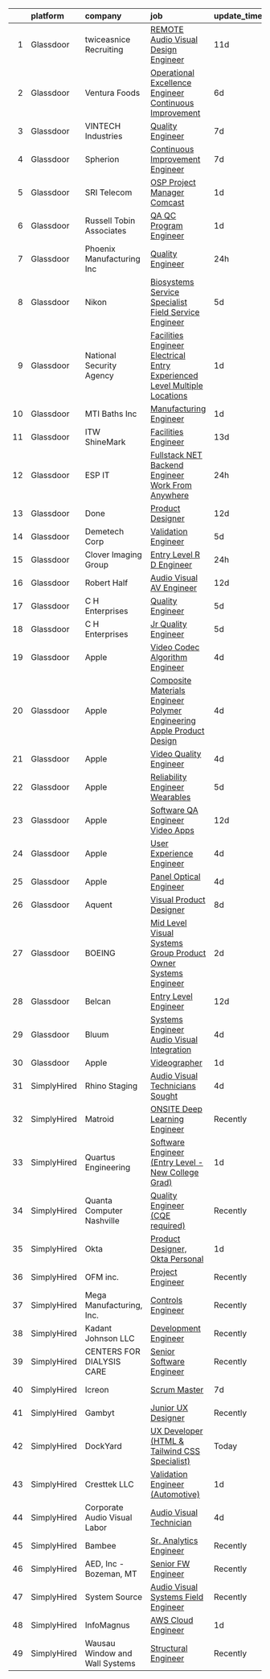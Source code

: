 

|    | platform    | company                        | job                                                                                                                                                                                                                                                                                                                                                                                                                                                                                                                                                                                                                                                                                                                                                                                                                                                                                                                                                                                                                                                                                                                                                                                                                                                                                                                                                                                                                                                        | update_time   | location                   |
|---:|:------------|:-------------------------------|:-----------------------------------------------------------------------------------------------------------------------------------------------------------------------------------------------------------------------------------------------------------------------------------------------------------------------------------------------------------------------------------------------------------------------------------------------------------------------------------------------------------------------------------------------------------------------------------------------------------------------------------------------------------------------------------------------------------------------------------------------------------------------------------------------------------------------------------------------------------------------------------------------------------------------------------------------------------------------------------------------------------------------------------------------------------------------------------------------------------------------------------------------------------------------------------------------------------------------------------------------------------------------------------------------------------------------------------------------------------------------------------------------------------------------------------------------------------|:--------------|:---------------------------|
|  1 | Glassdoor   | twiceasnice Recruiting         | [ REMOTE  Audio Visual Design Engineer](https://www.glassdoor.com/partner/jobListing.htm?pos=116&ao=1110586&s=58&guid=000001814218fc3981d3f5b3c2fe9066&src=GD_JOB_AD&t=SR&vt=w&ea=1&cs=1_9c674f4b&cb=1654671343282&jobListingId=1007899209938&cpc=7AD1D84939BBEEF3&jrtk=3-0-1g511hv82r17e801-1g511hv8kpkgu800-9baf2892833d36ba--6NYlbfkN0AIiLXtwtv0BDns9BiY4ItblantFozdL6jLmLxNvS8mvjuxisTwqC5eoInPftE3YAWPTzNveZ-7vb5xryCP4rrkzFDLVbwS8yPw_Kq6B3Jn87wh7icIWp2aIZj6eXoijT_3S7WYCp7s4ZiZOttVFW4y69OR_-sDm09JkMu6Zr3hjF2UVUhWftqCHmm0n1pjp8AjCi4eDbA_TJ5YzLCpduhPpIL0UYxVHFwFTD183soOP0VEaGr3yAeGB7Qkqt62Ktn-74fREpm3-DKZn2jiuV-NGJ23-a-1FjAnG470IJInSDWBfBEmm98hbpJEGIxLkl7fdQCMVUx3dbyeBgO_nEp9x_JU_cH3XNwn2GmIFkZY-_7jxjC0Q65ZqjDZqZKL_ur9fxBer10PTAaNKVquSpxclIK4SAScOhoiGqvlxUFxBF1BXEzmrXWVkgDi1XI4GLJJJWgT5J-584WbtsfWk1yqBvceQddi6rysW8LtFc5JUhkn0mudkC5WkauVJTYVzhl5slmpeV7nmUpdY-HunnKoVC-jT1c28yo%3D)                                                                                                                                                                                                                                                                                                                                                                                                                                                                                                                                             | 11d           | Orlando, FL                |
|  2 | Glassdoor   | Ventura Foods                  | [Operational Excellence Engineer  Continuous Improvement ](https://www.glassdoor.com/partner/jobListing.htm?pos=105&ao=1110586&s=58&guid=000001814218fc3981d3f5b3c2fe9066&src=GD_JOB_AD&t=SR&vt=w&ea=1&cs=1_d08cb3de&cb=1654671343280&jobListingId=1007910177205&cpc=BC9CB04B69E72EC2&jrtk=3-0-1g511hv82r17e801-1g511hv8kpkgu800-0c0a84935ef6fdac--6NYlbfkN0BeVaf3-aOO6mC_V8di3IqUh6S8EhPpT5RWhEuqgSAXW6bPJdhZjBb1PK233zHS1LngQXGNyo8jJy0lsT95woIwDtYPpjZl_dK-BuwHq04Oocdm3opz4B_cvKBllxvzXm3LbBMiByimYjwrfrcRldu_c6QyrdHNQw7bq5pwGcs_Xonwc96VG4rLn1i6nbvxtV9wnLwrt7hw50mHRVn8W6zrzIdUSMpTpPkycVHajsdLf61TTqp_STFYk7PO2J-t1LLeN0yvwO-3E68sdr6mBNAyZyJuDc1KygQCNgbAlVM4MQt15VNrhBBoC9xKk2E5NcCbF2egX35qY9ohjjFy7AUMR8_hmI9wopxe57XKj_KLimaB1BY4MIAE1JP5LG1FLFViYg1Au0hieOAI0g19wiKdYerfc0GQ_jJsbgR7Zdo2MXPS4Ch5CjTXeFJVKrJGFGE5-4a9HhFsjx2KrUuXIvhsdDUDOJxqTwa8NjRDTXJMbIcPZWbydzEtEPjML9mwaY10p7hHI_y3swGCW3i-hpnVs4wnvp0Pby3Boahw6SEAt4EIKacCDW4pIim81MRSjG_9gqguPg-MdQ%3D%3D)                                                                                                                                                                                                                                                                                                                                                                                                                                                                            | 6d            | Albert Lea, MN             |
|  3 | Glassdoor   | VINTECH Industries             | [Quality Engineer](https://www.glassdoor.com/partner/jobListing.htm?pos=106&ao=1110586&s=58&guid=000001814218fc3981d3f5b3c2fe9066&src=GD_JOB_AD&t=SR&vt=w&ea=1&cs=1_53b1f33c&cb=1654671343281&jobListingId=1007906270166&cpc=9B9B026AC90BB95E&jrtk=3-0-1g511hv82r17e801-1g511hv8kpkgu800-0c495e5bcd4f59a4--6NYlbfkN0BdDHiSlq2TKVYTvK036ioTcRDjelCKzvFOpLFiF--0icOI5c6ey-PC1JbfDVhpGplk9VE3cgZ6SFRaZxHEUwlK1WNGY2sYZA0nzCtyNUloUpDO8s-hMm_GJsXBV3YtBmo3QXAKJcU5PS8PHN9lLh4EtEwiZM7BQpS-7lrvwXJxqfPMi9YqkXoUlWi1k6TEyLpHI7_dwIe7PpWjw7gmyINRu7YqJJQapMZl8glalzIEyfojQEidCSAJJTRZ7eEuzkPNF-6e2rDlJj70FBm1kUQNgcxmUEHQg5yt3LV9BOK8OzzmK35Jjdq88rav8VU3B6of87EKZ3OMG_TR6hMAuJg_dKIdz7hL0O2ELm0R3eiWaR4EPCaL-bqMV8fZdnib7TzVNA7rKIzZSrbHU9yPp7Z1xi3EbrCsgzKtkpVCJY9ma_XFYd6uvdDbjjxYq6XzkF5tfi_EKZbqkCNvB_nDS73QXCgVEhd40uVphuY3Mr1PfPufeNeIjyzfWNing_KbNt0%3D)                                                                                                                                                                                                                                                                                                                                                                                                                                                                                                                                                                                                  | 7d            | Imlay City, MI             |
|  4 | Glassdoor   | Spherion                       | [Continuous Improvement Engineer](https://www.glassdoor.com/partner/jobListing.htm?pos=119&ao=1110586&s=58&guid=000001814218fc3981d3f5b3c2fe9066&src=GD_JOB_AD&t=SR&vt=w&ea=1&cs=1_5db40969&cb=1654671343283&jobListingId=1007905274582&cpc=1120CD366D53BFD9&jrtk=3-0-1g511hv82r17e801-1g511hv8kpkgu800-24f58ec31aff13e1--6NYlbfkN0BpNZHkGCYrNx41be8qaaTe0TzeBrdPS_PZvndxEDoRqCuH3CNcO_WgIxvH872q8BUlcQWl54AbGnd2wf9aKj_bn7D8hEU8Vp3kX_KeYnavgzVTmQX6iXDKgvdXYbwAdpNc9dfE1h0IB6Vh2Z6RMPEq7vSvhEZR0FW7LLKlyopqDSPowk__p20drowO80-1s7RWidmpYCrb9zYG4ia5motL06X6klLKA-QkwqAKgUoj8T-CBbHrMAw0hjKRarpNlSNbY-UAPsseTtnMOdhZTO6y9RD7fPvu5TeAg7Dp-Y53ILINW_VtF5b-awxzCStRRbwMKUIYKpX7HyZVY3vgT-6MXHHGey4UCICfdfLLQ22CqOxpQ0gMbN_SLfGvRReskUr1LjCY6fKsmT2JiyNFdzpHgv_TgCkKFvF0McSJYd2BlZsRaQ4Izs5fWzqTly_eylfUbErztEa19SzaUzQKq5CRym5ihSaIIwvn-cVXX3wlJoRN-mJAtoa3nqUMrd3bGBuI7Pvx07lQTqON4Ng5q5l-)                                                                                                                                                                                                                                                                                                                                                                                                                                                                                                                                                                 | 7d            | Crawfordsville, IN         |
|  5 | Glassdoor   | SRI Telecom                    | [OSP Project Manager   Comcast](https://www.glassdoor.com/partner/jobListing.htm?pos=118&ao=1110586&s=58&guid=000001814218fc3981d3f5b3c2fe9066&src=GD_JOB_AD&t=SR&vt=w&ea=1&cs=1_4f244f59&cb=1654671343283&jobListingId=1007921954131&cpc=42BEC95245890617&jrtk=3-0-1g511hv82r17e801-1g511hv8kpkgu800-64913754b0adaeb8--6NYlbfkN0ASox8HY7fHhqRCv4hkUtVh8gjFDbM8jCSTur-O6PD715wUk0B0t4AHUJnDHRUPYkEf5rKPBdnDrPsvKeI_dUK7cNSL7j59cDt_7idvdgi8ljlkrbdcV0EwDYvnyJ_u2HZg5cWv9d6A4kPWg92c2VmiJO2d3SY7wySLIZ5gdlUnt9blDOJtvjgbpec4aDrv1cX4TJ9IaiKZOmBdX-xN9OUXvlrhN_uI5rZFIi6GOrGchnpape9yOxLVWmj1uVAR-zemGa8OyX-8sqCu7ADPQ-GtPieDb1cBdJS4C3nEJXZdn22amoAtStq_FGn-qmUngL2PaPNjWQjJsoiTRnWAIzjO8v553Iiy0TiWS1Q_gLb6dRnc9zjHkpSKgaZ1bsmnBtx4SLBM2gSCp2H8nfVg5nJJ1MBDg3Ld7duWaewMnBfekYm0FmSN3uW5eB7BXXQUReDY4XZSf8QByAWaAdAujs7LwWk68w9Yk4EYpVz826oFExovjGcPBSl2IqIavhyvh1hj_yf4wEgM8ahzbRL_p1LLZHpR-UqqHF3Kpzlnr_1cPEtOYC04JVIuNnOO-HG8UWmAUbLIE0PmG0YAsYXytoMW1BHKSLKjoOtJbNmhAuGAhg%3D%3D)                                                                                                                                                                                                                                                                                                                                                                                                                                                                       | 1d            | Remote                     |
|  6 | Glassdoor   | Russell Tobin   Associates     | [QA QC Program Engineer](https://www.glassdoor.com/partner/jobListing.htm?pos=130&ao=1110586&s=58&guid=000001814218fc3981d3f5b3c2fe9066&src=GD_JOB_AD&t=SR&vt=w&ea=1&cs=1_daf50641&cb=1654671343284&jobListingId=1007921015403&cpc=C4A69CCDBB3B9599&jrtk=3-0-1g511hv82r17e801-1g511hv8kpkgu800-a3f52a24476c3ed8--6NYlbfkN0AmAEGG8avFOUzrOsHfiknRKtH3A0Y6LZHoukWLvPWvQJxCZcAVCIDFyzk0WrVdXvqDetJIhSauL4BHW8hnirGzi5QZL2oOFoGQk0ptROJ_bo3Rb5dkVV6PEk9u5KcvwtUOw6l3woqHnP6Cp2PH8qXFSixDRP89wfrEIlg3mTZfj1CVfcWzu3TOUp9T8jDGEs0icnr-LNrIW9uYyd1nQLGF2YCZDZEpiWX0qVE_BWr6Vh5w8LIZ-V7WmwI9hJypWUEGX9a5dgF9LJhA8GMW2e1BMwNait69vMFShME6uVHak9m9COVbXR1Q4rhyGDZrPV6JnMLfDovJHz7TUfLvaQtsznfdL0ILqLFFOLbN9ZfmzrwPBJcorRMoSztPbcriOR4b6JHgAR7ROuMw4NRkm1pzfdjYrV8Or0opT1fDUwAuTlt6WAU65uw0OKSEyRn6FazEBhQfl1kCEw_j886WicPx9tnJLL6qQrzPjkBI8Xhxi8Me1LZ6L-RMG1-VAy8cpwcDm4y1NauJFskX-i04GSvetH_g_fJRK90%3D)                                                                                                                                                                                                                                                                                                                                                                                                                                                                                                                                                            | 1d            | Los Lunas, NM              |
|  7 | Glassdoor   | Phoenix Manufacturing Inc      | [Quality Engineer](https://www.glassdoor.com/partner/jobListing.htm?pos=108&ao=1110586&s=58&guid=000001814218fc3981d3f5b3c2fe9066&src=GD_JOB_AD&t=SR&vt=w&ea=1&cs=1_f6ec684a&cb=1654671343281&jobListingId=1007923738926&cpc=3AA3C13EDDBAE8D2&jrtk=3-0-1g511hv82r17e801-1g511hv8kpkgu800-2a39c2a7055ea4a9--6NYlbfkN0BEPBjaKBc6R9gauY6OSPgYWeJ5VyVvbSzAL0r4hrxbosnmhAnFRWAbCFtP2-jEuHuzYd0A9FB3ScmLX6xmtC7RiUWTKHjqn8VMaExiYceTtikhr0V1O93UDUF2v_gTC3lr3nvJ2z82FsmPm8J_iYDEGjT3fwDmOZVkm40UjkYXYWDUFJZzgcK06VB6cbSzH7O1O6yrVluLEncFjJkh7MnU6A2QFtWpZuQXKAe9bDD4H9iuxvH1DlixdcAB8jUGNC4ZgXBdy9vuwHwhDkNS9fucGyV0tszOHVq9hTD3zPB2-cBpWCCMvjj_nPjeG3PoOq8wH8EFdWJ6JHv_EE2VgaJ25sC5mIigLEgWE_fUToUMDBaNvLJi0e5MatYJuHxJDzzsQFxprEMB3zVgR5J_uT7e16X2FNzmw8lPp8eqESexAJKZTwfMBb6AtOsiZ7ykGrDfIYXYBVSGUckegNhZLfi-nGODJpes86qbw1aszm_pJT12eHioMU1qRZ2nPSKnMPltQBsSKAHJcA%3D%3D)                                                                                                                                                                                                                                                                                                                                                                                                                                                                                                                                                                                    | 24h           | Enfield, CT                |
|  8 | Glassdoor   | Nikon                          | [Biosystems Service Specialist  Field Service Engineer](https://www.glassdoor.com/partner/jobListing.htm?pos=109&ao=1110586&s=58&guid=000001814218fc3981d3f5b3c2fe9066&src=GD_JOB_AD&t=SR&vt=w&ea=1&cs=1_0eba70af&cb=1654671343281&jobListingId=1007913971539&cpc=BA15C3E50D27FFE8&jrtk=3-0-1g511hv82r17e801-1g511hv8kpkgu800-4d78466cdac6e704--6NYlbfkN0BAWiJP9zDPcUYXJZvVFXO0RLVylKuRVc2tbozEIPi20mvMeAuTrK2KMdZmJfiA5bITCb0YYgMMaDUL9ZeH4pEGM8OpMd9COMVTpRSJIKYqk6RgiISraTetTt1ts3-7lgBu57fwAvwKCrFJlJSVLzu52CuBwgz3ZRD_qfx3HNIr8ObSUfLG2nTnlvpSY4E15T1XK9M2Ivxxr6mJOhkm0rAnhheFnrMae1sQaZWNCQAdVQI8QoN8KnPSxmD39zyosR9wr1HiB6CIvoHZswbGBu2jHntCTS_doqGEvySYYdz_SJU9yznBs4Ghahne8MgzBoVFT5grgA6abBmf27mx6MglRSWFZwy2-YVFSBgQpO0hOaJuFgVgSnEb5ak6rrE3xRnR-kYybb720jBhNv_DRoSA7wRMsvsOdYQPzfbvnnYxNgio59C3eS2J046GXuMoR1KT4Rs_Fn-OKs5YZy20gCr5CPghdgUZS0lbqEpv1K-WqLHmXG6b47CjKJjOLKDYZWQDPjFVwzLJYvOVzHwl_tjDB0GVUvAKIvrYXnHAGnVpjQ%3D%3D)                                                                                                                                                                                                                                                                                                                                                                                                                                                                                                               | 5d            | Florida                    |
|  9 | Glassdoor   | National Security Agency       | [Facilities Engineer   Electrical   Entry Experienced Level  Multiple Locations](https://www.glassdoor.com/partner/jobListing.htm?pos=104&ao=1110586&s=58&guid=000001814218fc3981d3f5b3c2fe9066&src=GD_JOB_AD&t=SR&vt=w&cs=1_40162b5f&cb=1654671343280&jobListingId=1007920180076&cpc=D1B7150B9C545245&jrtk=3-0-1g511hv82r17e801-1g511hv8kpkgu800-a0332c9e47c1e263--6NYlbfkN0AC5S5KfpcrE62cRuYLg6qW_HWiPjKHP06qk-AGfbwYtGlr3wcSMURH9oqKq1q2FCdQabsBawpYv9ksDwi6Z0-ID9JfcxFWiwhaArLErDP2OZ8uL1g-7w_vmYUvdQ6iPtV03ASysv7r9G4DvfSkuv6h-qS_xyVHRk64yEYKVoqHrMYK2ifUvmdaI0cxCEPQ3D3fV9xVU0CzDhMn5oa6diydSk-YENwV-K9E90isAu9WplrQ6tLvBBDMbzyekAkn1x2_KJcTO9oKNS3bFMYs8GPmXHf1X1GWzZX8HuLDZxIrpGhPqRHC4KKa27ENfRSJyvCeiB9JlgV6YklrwhfKp4dt5ri-NJf7HPo8hAgg1g3VrgqhkBKEkIpHaazr6ctnQTWi_cLaernKRlUbH6Rtg0EdZ1Gn-LNFBH-oGuRvAut9uNv4riRqeB1FuzcgD1LNmzrPQKXos2S65xvwyx8HjOP9exQX1O6oUWczrwOIpwgPOCXLTdYcxyeY)                                                                                                                                                                                                                                                                                                                                                                                                                                                                                                                                                       | 1d            | Fort Meade, MD             |
| 10 | Glassdoor   | MTI Baths  Inc                 | [Manufacturing Engineer](https://www.glassdoor.com/partner/jobListing.htm?pos=115&ao=1110586&s=58&guid=000001814218fc3981d3f5b3c2fe9066&src=GD_JOB_AD&t=SR&vt=w&ea=1&cs=1_92e8666a&cb=1654671343282&jobListingId=1007920893344&cpc=D2F1DE17EE1F43B9&jrtk=3-0-1g511hv82r17e801-1g511hv8kpkgu800-c095c12447b8ad9a--6NYlbfkN0B1ZbfVf7Xvph6p8cr1EOAD6nmieJzFLN9uQXR80e2-8ojJR-dw0FEeuyng265TDS5f47RVZxDZMsL2S5ePy_cP1H2E5PwuRii64x0uu0UiD64XA5l8zv3nMRATssnD1eZHt4uKdOJVonDi0UJ1L_3N41E7eCeBO9LogSIlyAdE9MWK7y_YYndIe9qaWopTK8AOhiYsVdp6Y-fwLJ9ClwUhfRKTkupr5QFfaEzWYAlkgPwdE_EpE1ZeRMv-oR-5lieVSYhOGeP5n3dMWv_y3VODCxT4e780wXqeNZFvzhZ9mwo_zLe8xjlYFk4Xrs-YVfMH5KdRoVg5kfTnX1HGGO5wFz9qtygnNc24lr5J3uiUImWkJjYr3cAekDjDZRCw1udeKBos2c5pntQPv1eGd27D003kQjEd2Zx8iTr2aWJqx1WLcMPfAJeu0Oml1sG7O0A3NPArqqMRb4Ne82wgT2DupwBXd2QBr6UI56vKRqV_2EiZHfCfQnMGIKHjK6-UG2JDlHwcdo0BRw%3D%3D)                                                                                                                                                                                                                                                                                                                                                                                                                                                                                                                                                                              | 1d            | Johns Creek, GA            |
| 11 | Glassdoor   | ITW ShineMark                  | [Facilities Engineer](https://www.glassdoor.com/partner/jobListing.htm?pos=101&ao=1110586&s=58&guid=000001814218fc3981d3f5b3c2fe9066&src=GD_JOB_AD&t=SR&vt=w&ea=1&cs=1_ab58a1da&cb=1654671343279&jobListingId=1007891535999&cpc=D1854919426062D1&jrtk=3-0-1g511hv82r17e801-1g511hv8kpkgu800-12842b849f3fd602--6NYlbfkN0CylgwsCRuAFgojl5RXaA5en0_Ucvl71h3pPiN1l1zMgAtumYeR0nwxt9HbzhZ4Jr5qCUJrRBgsPDBJB09_ZPyOL7td2q8XnSFqqCY7SdjX-0iHX56fQG7YrWJIac_t2zpGdk6b8UKvj6uu-g4KDkyvJiR_SS7oCk-zCqsb4DT6D_ttJtBJYFOdBln0FxV9hkyC2rEX2r29Gc-LmswWRLoP_Fgydmt5B1KN1Ku4xzn1_BpBJMoJ8YrpG1YAH8N4HdiWuKwANTWakoChpWT6yBgu4jAHA5f_wiSEtrT5bJi35bxOlH9tT5GXLoKy-lsmE_vcPJWLYyBJGjWPe5a5mTtgu-s17EIikfEkUPGT6miSqLffn_S2J6s2fFxKuHhHfAhXx5bN3KX-mUn9O1T1KiN2-8ALYTQaWl3kvPQ__2RzfCw6HRpKN0NYO3k_Mrizzq_FFHx3ftZUJx1WFMfgcoOjwWWUB3oZ959Co-VamWk0V9lWjAlZwgGkhcBVge7KzGA%3D)                                                                                                                                                                                                                                                                                                                                                                                                                                                                                                                                                                                               | 13d           | Bloomfield, CT             |
| 12 | Glassdoor   | ESP IT                         | [Fullstack  NET  Backend Engineer   Work From Anywhere](https://www.glassdoor.com/partner/jobListing.htm?pos=126&ao=1110586&s=58&guid=000001814218fc3981d3f5b3c2fe9066&src=GD_JOB_AD&t=SR&vt=w&ea=1&cs=1_797c5348&cb=1654671343283&jobListingId=1007923730148&cpc=1CBFC3E34E2A31FF&jrtk=3-0-1g511hv82r17e801-1g511hv8kpkgu800-2b4f857390919641--6NYlbfkN0AARxRr_EUdOibJ9cfro25N2qhWWm4uJ3jiBN2q8G7T5P8WVrHsRMoMTnRJiJWyiSqEmByKfqa2iGBhj2vKPc-4XN2hpnUUxS_9Nx-AiaNCfmuEpiixpnXKvy1P1HaGNh7kadeFrCA7CU00EFMjP_R6hguLWpzBSyBVTfqtz13Z3WhCo2KYHj-SVavCFWaXPUCXPJhlIHPqTJBLHGCm7DpuY4LUmSGkXGY0HfQgRaGftrGKtWZRT0-KYcs4uqL8U439XJY8lJxGn6XZtnyXTezVBw0OpkCa0_cEfQCN5g7rY-H_EUK4EiETnFIgrrMuuvUbOvu4nnRMPBF7WsgUCmFW3I9nHzb5IqaYMu-OkU1PB2TCZrfovMRGXACVTdjgMg8tcH6O_H2iVPp0pPyrlASnr-uw3H-Mvpre1eBEv1WRshSw4bFM6myL-0EQXmeaw58gb3yiuvcbc5epXkF5u_Z1zHfsGrge_fsVkax9FZ0fGPiNXyMBwtSlya0D8aFPKXlVDy-VlBvkdaIhYBchU4jo)                                                                                                                                                                                                                                                                                                                                                                                                                                                                                                                                           | 24h           | Remote                     |
| 13 | Glassdoor   | Done                           | [Product Designer](https://www.glassdoor.com/partner/jobListing.htm?pos=117&ao=1110586&s=58&guid=000001814218fc3981d3f5b3c2fe9066&src=GD_JOB_AD&t=SR&vt=w&cs=1_c3b93f38&cb=1654671343282&jobListingId=1007896596008&cpc=C3517E2410EFB392&jrtk=3-0-1g511hv82r17e801-1g511hv8kpkgu800-62694e3607ed607e--6NYlbfkN0C-LxO6OzFeyYVxZOsqOoGVZSPgtH8WHva8NWd1WDVRmqXupYKp1xC7mBY477ooZpLSbW9f2GHbcWvIeALBGdza5CccmxxfJIlOcVioI_zaq_nlqjoAI9qWq4AcwmRasbYh3PVdAmo-nd2dfN4TyJGlDH__UQKqaR9AQZwfwL5gEGZlNmtrP0nIZZcyiivmOFlsdfGy0WMiEuGQd-zgJdu0_vCNfj3YGVfrtz1vIpuNA2p1_VWIjCX47Kv_E61TfmM1rPAgj4gbUrtbvohXt7hMU8_O5x4t_cMU8BeB3SSsVKDJfmlNH7HQF_B1b467KAvAlqjwNFQQUt8gIzgkb31k3cIqeJ903qMOpYAMBhkNLmpf37iho5H1aaWTyZfAzPCf-TzOlJ2_5gBw_olAsU8Juwpr0Fnbm7v3UQLGFUlW1YodLsF2xUCTJFKgZJFgHqcH04v8EtdUfeu8VT3rZ9S4Uqa7xPvTKB5swiEwDtQ7ptDDDHCeo4KG3DJnPke3lPYAlW7vAD8apD7mrZlif-5Ah4fXlAeuDYffiaIafYPJOz1QqNTi4JjN6yGBhQgkOIyk2mXkGToF8t1j3QhiNQWo)                                                                                                                                                                                                                                                                                                                                                                                                                                                                                                                     | 12d           | Remote                     |
| 14 | Glassdoor   | Demetech Corp                  | [Validation Engineer](https://www.glassdoor.com/partner/jobListing.htm?pos=103&ao=1110586&s=58&guid=000001814218fc3981d3f5b3c2fe9066&src=GD_JOB_AD&t=SR&vt=w&ea=1&cs=1_6712177c&cb=1654671343280&jobListingId=1007913772169&cpc=AF02A8F32FEE2001&jrtk=3-0-1g511hv82r17e801-1g511hv8kpkgu800-0e1b055531b51a49--6NYlbfkN0D5HzV0plNjCgucY4hHna-FhASqstxf_nMH5vK21tQ-na9Nm3eX_Qu6aDk6bQeuq4m8t03QOCLLX3xlngZr-BRe_8kM6hrRalCRlsWMFSog2uLNBUIGq5yr1fpTGZnJoarPkO01aMYG-sI_6dSETEuwgij2mBRO1dU7HirM_QJIiWbkFNL8NtLXEFTe88nySfnxttLKDdk17znZ1S-CaFQCkiXhnmj9Zqd-0n3FKigVpnPTfU4lUPS87gt43MJiF0XNTLTDi72DSMRAoX-KN4WiLaMh_wKDY1w89YGLJe73OH3vWM_1JNsmKM8nuXussqz9sJqc_iQvzPzsAeITFM_rjQYNj1oWvTxmgRahnMLs_gLmUg2Iji-5ckEQRVYFXBr0TJFGeBredZwfFVE0vIuZwmQBBnUTN8BN2_Ih-d3OHkRvCy1V23oGAX3V0Dbf4CD48ntbg3vJChGneqC3KoiIjU6wbLSNuAYNFVCHO_bKWGfQLHgV7Hi7GBOEqZoF7GWeyqr-EYPK-A%3D%3D)                                                                                                                                                                                                                                                                                                                                                                                                                                                                                                                                                                                 | 5d            | Miami Lakes, FL            |
| 15 | Glassdoor   | Clover Imaging Group           | [Entry Level R D Engineer](https://www.glassdoor.com/partner/jobListing.htm?pos=107&ao=1110586&s=58&guid=000001814218fc3981d3f5b3c2fe9066&src=GD_JOB_AD&t=SR&vt=w&ea=1&cs=1_60eaae43&cb=1654671343281&jobListingId=1007924173590&cpc=EE119509A2DB00C7&jrtk=3-0-1g511hv82r17e801-1g511hv8kpkgu800-5cb7c67c559c8a78--6NYlbfkN0BOkW1B6-52HTMIzwMXubqwwxX-CezccBvLrGGUX6aSnRfh85VJsqJuIIg9e7-vMbGXzLzZ3ajaYs7NvckEY7-vPq1A4zZgrFCdaS-ZbRxox9tzjHooVHYVaHi0LW9iReeipxE3yIq90OyMG_ci0VOhOlhzA2MCEVqrMzTyzyoZD9qSPW_QpkpF63gQN3yUpUOs9zk35jRe2SH8BowarNsaQcmvAuMbe32z2P9NpZYUkc849faVBe2GpyNJPFTvLAQlI043PwiNozejPNUTpPiqe5bTe3GNefTS00l82lLpj-oo8sYFqZ6w_H1d_sxP7IPDSrbQhmat6IXWDi_mKr4XrrmeVTAt0KAaYM18vRXzG0JwXWPPE69XoaRJs2A92WiYWcfPfoYnSJQjkcBVUUYX1hEfukanpXG1iJcn8_SEv2TSlGfVwYMmliOCNYMDjIhSKYy5pmgwi9CMZqZOB-8YM2j1U74Wr8XVWMhbh7LzR-BuIs1l_kZ1vX7DkZH4NdAoW8y4und1mEzpb57ixJNz)                                                                                                                                                                                                                                                                                                                                                                                                                                                                                                                                                                        | 24h           | Ithaca, MI                 |
| 16 | Glassdoor   | Robert Half                    | [Audio Visual  AV  Engineer](https://www.glassdoor.com/partner/jobListing.htm?pos=128&ao=1110586&s=58&guid=000001814218fc3981d3f5b3c2fe9066&src=GD_JOB_AD&t=SR&vt=w&ea=1&cs=1_01e3a9f5&cb=1654671343284&jobListingId=1007895052149&cpc=47CFDC01B3F81FAC&jrtk=3-0-1g511hv82r17e801-1g511hv8kpkgu800-5db81e7c380473c2--6NYlbfkN0CpzDdaQkua3np5pkmj49lKioZwmwxQ-yx5plwbYmV_M0-UVVHCKd081IjkdtVfCvTQIoqlTq1d6jxg623ZbR2_lFkj_Sk0Pp1pec8eGRxs0EKwTuSLyXhim4UxQurkF9RefI2Tji4n8K4HDYEDr6IJrr0xDzm-ft8aWedL3s1rr29jOer2j8m0Q-rrKD2s_yDY80a8AwOE1-7Q3RsH-5ZVvM9feTduxtYe-LhP20AboNofqgBaAvQ9ljo2V76bsATh7JWqjpv0gi5xA59V0T0XxnCJkwZnxoO8sBtr09dsoqr2rYSUgFBM4uzJuYp_f9ec7S8mrDufpo-cOP6SetVnzZZ96BIy1e-kcHsUORzaN4uJ_YQrHZZ_aerLuSN0DULTAeWyi6I66If1vgYH71xm7Kx4RYNKaFpprxC1T9gfqFk3uMWkQ72Qt_cJlIJwdNdZJn9tQd0MqfXgU4INo3jBZU3JHSdQxtES2VNSA-FnVLVqNWGi2p6pJCElLEE2iPIbpFl873byVOlRxI0lx04esdNCTyeNfV39LBP5we_1oTR1TOVi9Ny1vfHNKEh3mPU%3D)                                                                                                                                                                                                                                                                                                                                                                                                                                                                                                                        | 12d           | Richardson, TX             |
| 17 | Glassdoor   | C H Enterprises                | [Quality Engineer](https://www.glassdoor.com/partner/jobListing.htm?pos=110&ao=1110586&s=58&guid=000001814218fc3981d3f5b3c2fe9066&src=GD_JOB_AD&t=SR&vt=w&ea=1&cs=1_5c119ca1&cb=1654671343281&jobListingId=1007914563460&cpc=545C0D17DAD7ABB7&jrtk=3-0-1g511hv82r17e801-1g511hv8kpkgu800-2022a13f1539dea6--6NYlbfkN0DjxNqvh9YBmne7C3qD5TOFZ0RQ6fKTLI2v0trEpSbDKJtAZ0oTjoZI30XoZ1WlRlBUaHNiDv75YnHshIjHW0XuM4OySxAsEHGzSc9YGGJBX7ooM6eU2XaXf2PvZalxkJPJttZ1Jt6hNhiIexSocHpihCM0FTyGVLFME_7i8_vr3C8z-t1AROLofFk9S0g71pAwMfgMkDe-NAqEPer7zjNGpvJEsdiK-EkvcEkC3CWdo_b7KICvfCoi0ToaOTj72PRjxjhi_vZ1yefxMxpr7AdG5CV3VIPJ50PkgNpBFp1bS0QH5Cjpn_RrPSOcg5TYl0fRqKTfFYXN3Oe9HBeChoKIWsIgiITAacvMuK65RzCKsSeY44WyfalOxVFxz1hAPAM2xMoETsov1tcjHf9xZWmc5MKZOQRqicnlTCG3HL5RsDqKKYeEi9VoC4ZPLY66t0aaQ0rcgvAZquONV5otQD8spbooxe7R8mOK1zNzKEnnk8hS7MK1wDjynK5vytk3lW32y1bJzTvXqWgpzJCyKZal)                                                                                                                                                                                                                                                                                                                                                                                                                                                                                                                                                                                | 5d            | Fremont, CA                |
| 18 | Glassdoor   | C H Enterprises                | [Jr  Quality Engineer](https://www.glassdoor.com/partner/jobListing.htm?pos=112&ao=1110586&s=58&guid=000001814218fc3981d3f5b3c2fe9066&src=GD_JOB_AD&t=SR&vt=w&ea=1&cs=1_a1d45700&cb=1654671343282&jobListingId=1007914552541&cpc=26740BCDE5E48596&jrtk=3-0-1g511hv82r17e801-1g511hv8kpkgu800-cc43c4bc1b2dabe1--6NYlbfkN0DjxNqvh9YBmne7C3qD5TOFZ0RQ6fKTLI2v0trEpSbDKJtAZ0oTjoZI30XoZ1WlRlBUaHNiDv75YvZ9uYJTBD5FveM3q0JvFm2wtFWmnnKOd3hnqPTLVyfvX2OJpu55uraef9HWzDWHICbZbbeOD7X4jkhIJitNGaUeja2cRjPXtIS1eqj3gac3qB5FbtnMxG9pjGK-dUFrClWSJ2R9PbVTrCz0FpSxzl0wU07mX0Ho6T5TDmZUMyp_ik0iwyyorZseIWZgNphlvZY6c1xH4FqYYXYxpyynbHTKiivGuF-gCPxarPqIs1QUQf_evShsWn_JImNmOa4hgZ2J8ZEB1TA30RuO4Lr9jvz61mgUAb11HxsiAOMYKhpBuxH0eRv_LVBkju39_Bo_sV4jG3Ed351uo6e5eix8owj6pN0L9mymyuGL1KRnMHaZ3y7pr9cmXKVCK7q2DJoKCFKW3CrOFH7gOICvTYXTkWcAByx1qg-ValJOlMOLRArMkHgNXRDIREsTz5ggNIOUKw%3D%3D)                                                                                                                                                                                                                                                                                                                                                                                                                                                                                                                                                                                | 5d            | Fremont, CA                |
| 19 | Glassdoor   | Apple                          | [Video Codec Algorithm Engineer](https://www.glassdoor.com/partner/jobListing.htm?pos=120&ao=1110586&s=58&guid=000001814218fc3981d3f5b3c2fe9066&src=GD_JOB_AD&t=SR&vt=w&cs=1_2f1106e0&cb=1654671343282&jobListingId=1007917016124&cpc=FAE5E775D180B2FB&jrtk=3-0-1g511hv82r17e801-1g511hv8kpkgu800-5170bb2fb5f409f3--6NYlbfkN0BvKrLyj5gPmtZO9T8euul8TCxuuKNOtzRJOomxnwSEodTz2Bc-sPZl8WPllYOnI2gKGmARVlNo3iaORTcDEplF8VYh0OEiswwzGY8p3O20KIhi9RSYk94y0Zi9G-ZcTp4e5kFZWW-dT0HXP_jf5Wg_kqd6qRhsTzwzdNkE5TZh6y6zxuNGjqVXrQ5sbSwOwbzNN3iRPMsXhbmP44VgfNKSHVsydjNwcErHhxZGNjF8pZY0VX-v0OGTEUvQ1JiZjBIeJIT6mkXE9IVQxucTVJFpg1BMqS3SrTUzDcaoi6MF0Zb-mh30JXZRG3-oyR515_pabwhLv0y5-u2z0ByV9OfuuMq0U80wYD07pa8ijnDcpiMwmZVleHYU9pMwM99qn9QcUImaCUAPgxSdX46Z7iKPzzt3MdnaLJv14fhVbR0Kg9bvV7Otc1B_Ha8kRioLMe5Wk9T0Orbi2vIMBWITiC2hlk07W2-5iDVdOsBx4r1oyOAkGZE6C-RPEf-7SJ0__n8L0AcF0XXdVSi7JV-qFMnbjDPOk9Wo7V_Fz1oHDUxpAat7CgaOGAWM90viMlSlEga3AzV85GswoaI8TOO50W9CjzzeFum8_Ban7Q3wm5r9dG75PfNgcZqoejTlVp_WPK6db7xJ78tcsH_L9ca0x8iEfOo6CTor3Nx1E6WDdN-6SsepMT1Z10tFtpcwshH00aged-KoUeFfT1bXxNOeLrDHIiRWzCfaEdFTuvNDEDMn8d8e64QypELvqMKwB53a2BCU2SVjRqerZ4b6dGsO927rMfh1zaKB2GeaZ-JmVxJJh-xbyFoSbw--MIa3mtc3hW2AngEZWLsQE_OpAJX6U6In9oAnH3sCcCHyYTaLJTmYKBYGiYNDZHlGmV_Cz2s3524a9fWIzaH4ihiboNfDWInpBQeJILKKvQdEQbaQnPNZun0hb4ZzeJYOuIg4mfdn7fdI5AQETxr5PPawy_ct54bh)                                                                                                       | 4d            | San Diego, CA              |
| 20 | Glassdoor   | Apple                          | [Composite Materials Engineer  Polymer Engineering   Apple Product Design](https://www.glassdoor.com/partner/jobListing.htm?pos=122&ao=1110586&s=58&guid=000001814218fc3981d3f5b3c2fe9066&src=GD_JOB_AD&t=SR&vt=w&cs=1_020a970d&cb=1654671343283&jobListingId=1007917012915&cpc=AC285F3A3ECA6BB0&jrtk=3-0-1g511hv82r17e801-1g511hv8kpkgu800-e9c848dffacf44b6--6NYlbfkN0BvKrLyj5gPmtZO9T8euul8TCxuuKNOtzRJOomxnwSEodTz2Bc-sPZlO_uSwsktAegDR1oWscXc6-ePZAbFQxXXJICGR2Q9_oAU0ji4iY8PyBPFsuk_kI_6Oh8izPJT9IduKyQ_tGM__HpojhHCITkVQA7z5q-LoVxVP9ce72rRiB8yWIxkSTq11Ypx2ZsJ6WLZH1gkwDuHeXiZWcx_HJv96Iy1EIMIzkEVJqhy15ZelIxYEV2LLzTyOijteRwg83AUej9VI2jRiRq7raoxGRRadvznzBznOpHS9q6uarRxQ8ZOdTF7vKM6BYmv5qJ6avU2zLGCSMq55j9BMuOg--Z1dQHj4KGM8Lc7c-Syx_VBU_60FwT-5GNPVJUNemYJd1oNKXJX8A5CeZi4ZVU4zaQsy_HS7LA9iP8SF0cfS4_LOYgAl3EdWKTYqifgSjoi-V2sQjCcHEbnWcjM3_8kbqvvid-QU7bqF4OwPlQ6mh2NCzB9DUXQvY5eqoX_QVIl6wTuJf-qtr0bb7YO5wf27KEKoi3DoFt2ZTpvNE3D04YGID-8PsZObPeQHYcnoIcB3WihM5EvW0Hm0hBtM4vjzwWCHvQ8xsiUHwV5-sGo3BcCYEnT0k5rDSoGuSPwQpWFTuqYKv742Hy3Y-5HNoYJdURHXSUaeqdeYNSjhYJ1leA2k381S1WD5DawpdxLhWHUKc7fewTRZYSiC5XWIZk2NTfzbNL7XdJ0hDS6kd1eY-74HKIVC1suoS1ntDhgFvApqS95EY6X2YoIX-Tub3HUUtz41wAl7985KBmcocsxGYMOTVJmTFmHoYSgN4WTH6eHwerrPPgUW8l_5dyk4QD9H20jRD37KrHwLWUF42A42mar9B8zh-C0zYww8JL56GkwjzlQJBkStBLGl2YLQHxCn2MD_SrfuJ6RB_HbD1XPmqhb1WSeZ4UQIFOobvcWxNR6Jk6Lbxi-m0lObjtGMenvsjHgi3TuuB0xUWAu_BkEZeDCo4S8GmSHF2B87Jf1yMBgVGXPJY1C69sblQ%3D%3D) | 4d            | Cupertino, CA              |
| 21 | Glassdoor   | Apple                          | [Video Quality Engineer](https://www.glassdoor.com/partner/jobListing.htm?pos=125&ao=1110586&s=58&guid=000001814218fc3981d3f5b3c2fe9066&src=GD_JOB_AD&t=SR&vt=w&cs=1_e0066b87&cb=1654671343283&jobListingId=1007917017849&cpc=8795CF9063CD573D&jrtk=3-0-1g511hv82r17e801-1g511hv8kpkgu800-e72e076a483092c2--6NYlbfkN0BvKrLyj5gPmtZO9T8euul8TCxuuKNOtzRJOomxnwSEodTz2Bc-sPZlO_uSwsktAegDR1oWscXc64gdxUV0mfI_nmkliKhSzhS2gPilf6egLVJM0Bks9DI8s5fs9uXjio9jV5DPThp17t6EzFbStYFsW4bUiegBfXBZXYR43XeTTEICf4A0KiLCjVeV4qNwwZ6WaYcxXE5S8Hg1KRhM7fdXDoOmC34KiwsK0SDIsLTSTHMTkY5hknIYBpaSxXkHWkkx0rERE0-NxJ6U9VqUXNQfXO1CphOLT7mmoBfmJyyv9K9mnSD5tO4ohAdB1yucNoHPedGDold_b0JGg4UOda_orje3MsijGPJN3SqNtGZP4544EQjroV14Kw-iOs_FzF8bbqTcVBBkndGcVic2BO7cqy5_kGNncUwvp_0dhaFG5dDvwUhbR9g1E33XG7_CYUC0Lnyg5fMUjn0wSaMxhDkuWHxpQO-Jj9KdeAxMUvkwj4mJmKYW9EXQdf6Ew9UsieOdGBrwmUqXMG6wbsa5p5U4Q6DDuMW0hbPdQRYJcu4BU0EEB0WfBnoYLcwnC6qNO80GZdJ90urmIV-sdZa6io1WRcECcthuGlkAoro9pR4ntwo3vt0q_YZO8OijJasL6wAANU0hnQI0rKhCRzeHDaeXZME_TNDVxFm-Gs9QMp4MN9iMvt9Ifm1YLLQ-q6ZMzLgILE05vq2pzfJP2kgTspH1yTX33gCnE09Q_uQqdk1EBOkKwnPBQgpJf2Ha5cy13bQaFJLXKfdrw5ok6yw6bBWfMSR1gDZQJd8WPFTT4GmJa0I1PynOZ0Ubk70O17TVSKP9pdWKMUWjtx6tdyJWko7hQip0SvybtyMsKDENeLFemA3ACrdr0jM4EFNWAWilqIoZC11LPiql8_G7XG8zZ9HyFKmMthB7JNl76xE_1XnALZY4kDLL_FOmh4ExOajOJI_8DyNuyV8Wjg%3D%3D)                                                                                                                   | 4d            | Cupertino, CA              |
| 22 | Glassdoor   | Apple                          | [Reliability Engineer   Wearables](https://www.glassdoor.com/partner/jobListing.htm?pos=123&ao=1110586&s=58&guid=000001814218fc3981d3f5b3c2fe9066&src=GD_JOB_AD&t=SR&vt=w&cs=1_1a011595&cb=1654671343283&jobListingId=1007912122398&cpc=AC285F3A3ECA6BB0&jrtk=3-0-1g511hv82r17e801-1g511hv8kpkgu800-d0fc5db3c5ce2ebb--6NYlbfkN0BvKrLyj5gPmtZO9T8euul8TCxuuKNOtzRJOomxnwSEodTz2Bc-sPZlO_uSwsktAegc7n5OBuVztUTHtuIW_Lq84GFJRZPhSVIF0F8sBTMX8OMyZZm5uZbqfUpEC1AvA62zKP3CVnfT62KWGcCc-inOnLCo4dIfpcbb28PW4l0s7zQu_8-G9ToUaAtNbpSWmn1yT3Um4BcZVihOQS8g92K0AHv9K7MGtPt77X_eeXm866px3xSntZJLdqLDavD49inGWcgtoPLcotJoBn3obkhXVGjOeKW-nFtil7d_hLZ5PyfOOlRrTEU3b0vSlZVKLzOe_xgTk7JmSQ-yax14LivqucBxhKr-1HNabQmYReQkCIfz_IPSQNwwIaz-d9es-eqX9jikwVN2S2OTlCBgBJGSVsqGxvw5NDoYpsH7ABssDeJqa9QAO50-KG8ogqEdHrSHeth0IK3O7Brqb53TaM2u0rEgHvpQAe5yCDBF8U5NZh0Lf-EVHoyEHnRodRTYSRubRiT9Vqifr69U5cbjV38u-hMgG1NGt95FYqGG8jxhRUH_7QOqT7_UrU9DMcox8QXE80aCV1dXKz_Xp9xNKXhkocXFx7S3hlAVpQ9XWLK646NeS45EzIbW_PHUQBKirqHDXJ864RztgYFshSdEMfaj71W_8foj-TR4tIRHCyoNqydIH1IatbEM1hAHLvYeHVtpeifZtz0IPcMFTb5uiTkjfn3pjTpOKc3HstMrBTMh1TsOYhk2-HXgx0uzPji2Cbixwn0mEIYAJQkPhjxhn53B2bR9ohOUfbrSLNd6gFatSPYMqvqO2IX3n3FUIUna1i59vw50LPFWLkMbzAG3mAIYzHWaey_ct3U67Ac9zWwhGTTVvbhdvMdrUYkeC-Yys5ffVtyvk1-e5kpLanZlJRQGVhloOtLkR8JQIR4bNl7EmEhAKc2wAnuzkGCrbhjHVaRGuu-rTOtnyQ%3D%3D)                                                                                                         | 5d            | Cupertino, CA              |
| 23 | Glassdoor   | Apple                          | [Software QA Engineer   Video Apps](https://www.glassdoor.com/partner/jobListing.htm?pos=121&ao=1110586&s=58&guid=000001814218fc3981d3f5b3c2fe9066&src=GD_JOB_AD&t=SR&vt=w&cs=1_59bc3da5&cb=1654671343283&jobListingId=1007894255158&cpc=AC285F3A3ECA6BB0&jrtk=3-0-1g511hv82r17e801-1g511hv8kpkgu800-959f829bf351a3bf--6NYlbfkN0BvKrLyj5gPmtZO9T8euul8TCxuuKNOtzRJOomxnwSEodTz2Bc-sPZl29JElYHfcoT3xdR6HxbsqIdkq3HChIoCMCrQ6NvNe5VEFahjpW9DiuEZKsrhHRyt4TKZNCEGu7DmkfVnL3vMHYckR1szDbVRCj_XGPNCYXbzRbX-sWu_hQkOIA5WJ6p87PjB-ZbVYtUq5gfXu255iUgYKXrJRPFk8Zq4ev9tTIS635JOUUa9UOGjeEokXIZBY7LB0musU4IqHLtdqWa2xf_koaFDVTt4XpPSzMyd_hn1yiOWu4t63jCMdSa8tdyFbvVfl7Cx71_aaAw0rUC18AGnka-tDpPqEOHR46chpfcn_rKlmSK4CYfvwVXGcyNRkv5mxQkdKUbBOUGBbQ2NkdK4GnAxIUiNA5v5dJd8FMPqnDFdMmtaJS2SPB_xFzdtoIi4Gi2ht7X_Lr117ZftmcixX1nu2RmJulSAY0HFHiaB6a2K7E54t-88SxEtvqGGMy7SNB5NtX4xER31M4hRgDE1AF6V4Bm9XN8GB1qwpWxWcE_5om_7U7aXDf1l8VAq_Z7ekD9FNW5r7hpdECpzOl2iqmmxO1C-XHYO7uQbBZRPX81cTV3L8tO8WCxqpt8Ddg04eMp3cg-7pfeBvJiryqvQTePozka2Fy9W9KiQ05jlfR-CVn9qvd883Ner0cU8MQh5VefgsVsXt95IOf3UYlG_sr-PRrFC_IOKni2SBZkwqzyW4eO-Zqg5Q13yuj4IdnCbSbToTWcMlTvG6WjJt6zYPp4gh2uqxWGV9BPIPvek6WJvUulnAjfc5wu-NtOALvHDIN6daiuLzUhnXFNVWVBzaurda1c1JZ1tGUnmnEAQ-e5ICmTK9FgXr6dQkvaPft5NzJ5nwxytB05vbhIps83xbLGNRztki-KHUYDT2nOYa2mJ-_xlg2asJ_BPCFdELwY0weDX6W7rkdibKIkyPQ%3D%3D)                                                                                                        | 12d           | Culver City, CA            |
| 24 | Glassdoor   | Apple                          | [User Experience Engineer](https://www.glassdoor.com/partner/jobListing.htm?pos=124&ao=1110586&s=58&guid=000001814218fc3981d3f5b3c2fe9066&src=GD_JOB_AD&t=SR&vt=w&cs=1_e3a6a41c&cb=1654671343283&jobListingId=1007917016137&cpc=AC285F3A3ECA6BB0&jrtk=3-0-1g511hv82r17e801-1g511hv8kpkgu800-1b24af9a176f9136--6NYlbfkN0BvKrLyj5gPmtZO9T8euul8TCxuuKNOtzRJOomxnwSEodTz2Bc-sPZlO_uSwsktAegDR1oWscXc68tozpYYj813iKvfN_Ciu-Szz3LtCjVFhgNEKyK4LZeAI1SYJ7rbZU6bMZKmvFZQKGe_u7iqZumUfs6UXsjScjohPoCZqb870WV5_LVIO0zo_V2M8fhHcP-ycIiEjp_OKk5CB3OR5pTGftAG6Y-gndpy-rKrz7uI-7f0HJgVGHsIOumT95iPQY4TUvbMWP-kMY4hWtl57F1jTdQlaVsGvQkuHvo4uoCboLlWliu93PcJyLR9qovahkHJgYzM8f7_XxhrSmUKpYJhc7ZZjfkxplHi_4lR7IcIh8f3L-3QMiSxiNMOnxEGnMRVDlm19R7M7mdcIo3y17rCKYeWxDM2nC98zLwDCiFmS0hSBcPfHT9zCQnzOJ9GrETp8dV5gvKaE0_eQ7kaGJOGDevZU-QE7zcA0JuLi9qxc3JhOLM8jJ5rX0XhX4XLZEZLyBSBuyOTmdHNvGhKrWhvBroNKaKqRPNz4uSQweushfUArkBZwJXDpfyQU2PqIVrlIhMXoiwjjoPu_sEViYW4zZ8eY6PeVZ9DlhXyapryDKMZxnzbYQB5PLDrXSp2UOtkCZEXgZXK0eaQ3MoFvjTWAV4KBUCMYMVU52vz5fCCJIhHQxll4VDDxEYzfcaElfUt1Wwg8nMS4IH-UPMZfNVeGL4FjMWubNo7l-7Hyua0iF08UEGMTrcnuCpbf5Y1Cqba6UGMbtZ8W5JLyyFqntsrolIWXMr4PPwv7WfY5Vtr8UCCEiNneP0zwWpFOW9pfbiLiDMuXElWS4vfCayxCmNFbYWn7UPDUl3mycxisC9acGsugz-Nprh7bw8hen5sanIiuYHswq5iY8pmyH9RKoJ1KC5TtgHs6GuedDtzsFukHWnbN5g0ycmIi_ty0Z42JLJqjwRbWdz2cA%3D%3D)                                                                                                                 | 4d            | Cupertino, CA              |
| 25 | Glassdoor   | Apple                          | [Panel Optical Engineer](https://www.glassdoor.com/partner/jobListing.htm?pos=113&ao=1110586&s=58&guid=000001814218fc3981d3f5b3c2fe9066&src=GD_JOB_AD&t=SR&vt=w&cs=1_b886f5a9&cb=1654671343282&jobListingId=1007917014084&cpc=FD1C1DA32C38CFA7&jrtk=3-0-1g511hv82r17e801-1g511hv8kpkgu800-313ef598e9798adf--6NYlbfkN0BvKrLyj5gPmtZO9T8euul8TCxuuKNOtzRJOomxnwSEodTz2Bc-sPZl8WPllYOnI2gKGmARVlNo3v0mxx5XBX4nZ5W21LDxbo8m6vh_F47PzCXUyLDt71AfQmGQYJJz2XQD8x01C7TiGC9drjjKi9U9j_YgBnJr3QlZa3yY09mNihQdg5k_5h76yS62ZpaAz3h01022c3TRKnwKKUcflAA8XE1DuJdQeB8_8m0YU_GsChAVOjGQjekJRCi_TyhBJIM2b7EKWV-bn9lOs2LC3aEKQ5bLzOfX9xbHuyx19zbHfEyigiadfkCAJ-fXrwAklYq68ud8OZuNCtZivCctf0SXctfIpVAFE9h5k0mgxkBqEE9lI15fEychP8U7HyPPVs-MlEqBkPeZHnj49MW_RilfS8CYw6iJyPjcjj-RPoNuqUmwowSPROB87U9kuU_DHxzKqatMKiumtyUtoMLeB-O1M4ALra69VFGdjIBOJfhVChBx5D-9_xU9_14Rcv_YKuWNJVhJI9saViudoliDIJrFpP2egs_W9JfLWpZIfgVBA7pxR1qhPvwagovMv-BoIVmo5fjQfgwW_IB3deKEUlxIef6SnOkA8rUXMO30YKyJjrUgHY1TRDCTVpjlQSJXKshi5RMfbKRMtCNQPS-J3PdSpNHcRWoJWktAOdODld5TOI1bhiwb5aYGpGEVVVulLQMCd7uW_BQMu4hYTbMmVv-sTa-qpZnWMekW5isIJ-TJm6uGeZzV-pAMgNfrCtAzqc-cNQpELDUsNb1IPufysXy3bb8Gjhd3jke1mWbfq2AMs4uOtB817DMD6mDcKLFCuHUzfQ4JR2wfw4eNnX0KuoqrV1OB8kn-luh7tkSQcuD0UNVs6dduQNHSwx2TEWvzND3sJgKI1Y9rnKS8qnSJYKl1NuX8yViFTTVV4tSggWDuZXTcGxJfyXbGijvUQx7rub4hqh2AS_JLBA%3D%3D)                                                                                                                   | 4d            | San Diego, CA              |
| 26 | Glassdoor   | Aquent                         | [Visual Product Designer](https://www.glassdoor.com/partner/jobListing.htm?pos=129&ao=1110586&s=58&guid=000001814218fc3981d3f5b3c2fe9066&src=GD_JOB_AD&t=SR&vt=w&cs=1_16ea203a&cb=1654671343283&jobListingId=1007904361035&cpc=FB7E4A1762AE5BEC&jrtk=3-0-1g511hv82r17e801-1g511hv8kpkgu800-341401190a17b02f--6NYlbfkN0DMrcEu7yrtATojKJA7cEzGQ3FdRGWLh0CZQInL4ECGI9gD0Wolx9R2v-Aex0-GK05aw9RU-KCTK7DenLxQITrJcdG2dFVdxA05tBD16dtam_U0znaR7mx0A7IjMDVFuA6DXeIO7I1SyjrRH3zO6hFPmisGK-HOE2vGKSRQ37jX7y0Kk0r7waET_-fp2Zyq3jz8e-tnTI4F0M-PXV0zc5NUDDx6jEiGYOmtYOfOQG2GBOw5wDHqvqwCuOx6eyIbIKL8kLPKX5LszWQS8c2-PVPQHiJk8ws7wzYwHpKcU35hmMs0OLgWhDiBLFq3pB4cB2nYNMm2czW0bFektgfjhjEjyCN5GRB2L7_WhJ8kYvSTpXmt-rT8lHj-ou3w56gGtVsv--asCfdI8YCCz8OfsJNVccJWY-BPU2lGGFJM-AJT-5WMh1Jdr5R4a6y3pmCv3pM9ov43Y0lPFw%3D%3D)                                                                                                                                                                                                                                                                                                                                                                                                                                                                                                                                                                                                                                                  | 8d            | New York, NY               |
| 27 | Glassdoor   | BOEING                         | [Mid Level Visual Systems Group Product Owner Systems Engineer](https://www.glassdoor.com/partner/jobListing.htm?pos=111&ao=1110586&s=58&guid=000001814218fc3981d3f5b3c2fe9066&src=GD_JOB_AD&t=SR&vt=w&cs=1_b83b87ae&cb=1654671343281&jobListingId=1007919532827&cpc=608BEFD8E68346F1&jrtk=3-0-1g511hv82r17e801-1g511hv8kpkgu800-50d6166a72721ff8--6NYlbfkN0BddK4H-tsabPiX3BvkwhvbvP4OkLNzlRX6egXJy9Hb11ERhvpR4KXHN3-YJ1CHJCKYbtYouLUF4buO1zLDihKArBLhbudmgNrScgjFTfllvDejzKNOu2QCqHh63Y5CKt0uUdsjpt9khn78a7oRz8qYQ64Td8W73KA9N_24VGnpNZuzOD6kPZjvVzaS7uWwNhoppP1kMr0kHTstQXSgMEt9GkSWgqv0re4Yj7h4gVvnciYNLi2ZVWgXV6c0j6oI1PUeVRikSvwPX9GwhLt9wCV7xQBU_jryW22feXm_XoThr6PIJImtfDsOd-0BPtjEe_RJiWvtRNJ-d2bGVAy7IY5Bo2FNDXGb2-3FXc5P2b0MjeAxMHe042s1G3Fx8ESLlEFvRVdXjquh7VKdVGDhHJjnb7SdnEnwh2myXMiZoEaUkoLgSeAWX0RkZMWlLQF05fA%3D)                                                                                                                                                                                                                                                                                                                                                                                                                                                                                                                                                                                                                          | 2d            | Hazelwood, MO              |
| 28 | Glassdoor   | Belcan                         | [Entry Level Engineer](https://www.glassdoor.com/partner/jobListing.htm?pos=127&ao=1110586&s=58&guid=000001814218fc3981d3f5b3c2fe9066&src=GD_JOB_AD&t=SR&vt=w&ea=1&cs=1_c7e2c10c&cb=1654671343289&jobListingId=1007896402603&cpc=9DC6E4D8324653EE&jrtk=3-0-1g511hv82r17e801-1g511hv8kpkgu800-e5d099f81abd168d--6NYlbfkN0DXzDzZ1Oulz9LSjzVbF8otUHEujJfFPwzVdyJWZPnyGFYnMUMoxwfR8sbznpKQnnkrsaN81FOwS-hwNGKmsx2M3LnCuh5Mbh5uG4tvFAx44MJisXywyahejpcAzQqYWC6N5zPKT67e7ZGUg5VkoT1o022-MYSLKGrubBVHnWBHc_kpMTXzWVDzkQBFR63QekPyxBGFQgFx2iawGTewjw6IGJA8ZllGawMLnYzh7zRqc9ExjrJPTzcjxCiWr784Cq-ncYxLtQgA4_3mveqesOmp74dfN_gCXNdKYDMaGC2ytChJO12Bg44v-fufr5XTl9YEE2KdCqwYc59-Pg0xhwn_J_xOdrEm80is9XB3xavw6ivAAS7nMK0fWza7I-FT3IPQJiBs5SX49fb3O_Ezh10gWotUsbZ5_jP41tAcrhJP6ZSbPWYxIMEluYU7OalN8okm5AIOaPT_pCMuS8d0PR29dXzlvQqDxAxJWWDGx5nOQnRVu1B7Ev3jHat-E9V6ifkjVOJRqIdVH8RdLvRyaToRp7gZlkKhzr8NladE742Uacc27vgoCSDYU4t5SJZ2iONvZLpW7iRaH9ThsqgHkQLZhj-jfYKP2x31q79YJYCi87SoWIitUCSQcXszAuKlvqCjgs1qgVRVULTW_IA19khwB3GGV-JhRQz4qst1BvP0L0Oubc1v1vppzVtoSlh4mBzTPlB8z1l7xnS4k2u1EVdFOMFVus91inpryFaJp9JdQsj-CjVKSiQQHXqCbp0ATT24nAR71-26prEJxsXcEUXq)                                                                                                                                                                                                                                                                                                            | 12d           | Windsor, CT                |
| 29 | Glassdoor   | Bluum                          | [Systems Engineer   Audio Visual Integration](https://www.glassdoor.com/partner/jobListing.htm?pos=102&ao=1110586&s=58&guid=000001814218fc3981d3f5b3c2fe9066&src=GD_JOB_AD&t=SR&vt=w&cs=1_49c64ef8&cb=1654671343279&jobListingId=1007916457474&cpc=A5952EFD17A85363&jrtk=3-0-1g511hv82r17e801-1g511hv8kpkgu800-fe292ffb3c1ee5f7--6NYlbfkN0A23jOtzX-XlzBTR29DV_nbtB4VC1Acqyp5N2PfJwCQ5enO7afvAQU34sMemTj7Xk25tTQ8AGRerKVVgfy8OpE8r65Dc5iW9kSMfjFWE2waGvC01Djs5aGFLDVTkeFjM3HJITrxPmVDKPzdhxm6zSoBTCEF4ajY6xtYJBadnIzSGkKJDCFTd-xPmGIUpx0T0IC_3W00RjF7PaIekPHK65uAfmbuh5YW1B5y_lawOZvhFYIRZLXPGBpb7OxMZXCxADmYAIcim6IC-84htHDqBCTTjqipeS12m0b4lYfbk5o8Rru0DO6elrdJCadRahu6bKby1qPf_Ri_oXnhKfVMM8aV6GDbsjeGdlqVGgB5-M0bsA78Xz3rV9PHuPce-TME3l4iUMQx5YafGbHtZ7-uKfhvBkZQ6HAxsfG2eZ0e9gN-HRqmoXZeZBO8c8H26WhwS2oJyjnoCODISUBQC8XEtdxjGdYRxyuVUUWxsK637_jnw6AiyG1DPLE-tLzZwz18F3ZKKSnYVGY263pjtcTQ2pWkk_uoBClILssRwfItMoPmM17ZLhs8q5ZhME1tUZ9xSvDycpp6rLBcK1on1PgCH14qeNLWQl0nk5UPzobvGMS7jlM4TM9uvMVzQrOTL0swsXy-BG8htloiIMd6SSwcoIYYstYM0Q-j6K_yskTMqPrMNRxu8pUY011sQsWLBKoem_3vBQg5oRzcz3gGFbLa_wxQAxMZE7sjGY_DeU7o1wPy-pSAJ3xSi-JC)                                                                                                                                                                                                                                                                                                                          | 4d            | New York, NY               |
| 30 | Glassdoor   | Apple                          | [Videographer](https://www.glassdoor.com/partner/jobListing.htm?pos=114&ao=1110586&s=58&guid=000001814218fc3981d3f5b3c2fe9066&src=GD_JOB_AD&t=SR&vt=w&cs=1_36ab5d89&cb=1654671343282&jobListingId=1007920183659&cpc=F41FEAB56D215062&jrtk=3-0-1g511hv82r17e801-1g511hv8kpkgu800-19c90814ecfd856d--6NYlbfkN0BvKrLyj5gPmtZO9T8euul8TCxuuKNOtzRJOomxnwSEodTz2Bc-sPZlO_uSwsktAeitMLFUyj1PTVvln_XguSHbErYkmjzIUDvc3qNJY_R3FqL7isdQdycJnGUtuc9yxbhrJ2go_2AXTVbZ1_xhp54Ew-N4Bn8Hl6nReqipotYycNu8z7f5LBlqilBwCYdUAXHcuB5wmYfClJqUmfagMHM5myN2rCSsAvHS6ZR1jmgEYy_hm5Z24oQkQM-tznP1qCfTUCtK1WzHOxu-G6NuJETLpnevvSEx702hD_JAeNM0h_c6m377bdqfQ-0G_GgdX8Wxerx8qM00gFZMls_xheXLpDneakFeykG7lwRX5gPNJrq_2R97GokqSrQrOjmsKQFbVR6w0I6AXokM7qmZz90SozZ_n-OLAgr0Gkj-3W02HyKBCsYng3RMIEdHIDq0Ab7r-xLJyL0PKsDD9l7D0t1N51nYQQ6VlSjiBN60ChjSgOiXyOntEY-iualmY3san9lQv_0HkdrrcG-t44NEpV9PP5Ng3ghYeYE5nS0KYCZXgClqH5iIEuUZ9JHdK_8jEuL0XTq99WL8NHtFPBNFeHO3px5cKZ-REw3WaD-4csyrDZ9oruJhZftbeSgPYTThb6LSa1iguX-ybalhBIGQfbpM47re7Hu_Br7N015dQ6vkIjYmQjF01xaufbPdy2tA4p-DlBzYZEKxaVlxeuSiZ-bWGsSOPigEoy4r2NpGuKQY9WBnEfWzrd4LVuCmLrrxFzpAVs4gXkVDXknwsXruWEl-wYA3tHutyvmQbsHnkqex1ZMz1yJXIxWvoGLCzPt8vJMdj5wzJ9NZv7BrXpnn6MMVpSY3H2JmqB0y7Nr8ETV_DcLgOeQ33Ef5X-gEbCgpLGFW_86Ib9HbSB7bxR__wuqeR7xWgVNLlxwBvW3jBG8sTvhe6OQSwIBt)                                                                                                                                                         | 1d            | Cupertino, CA              |
| 31 | SimplyHired | Rhino Staging                  | [Audio Visual Technicians Sought](https://www.simplyhired.com/job/6XpUarx6nfv4J4nYl1Yw6C6OFFx_5tJHZvDfKgB61XVhB0AbvW5MuA?q=visual+engineer)                                                                                                                                                                                                                                                                                                                                                                                                                                                                                                                                                                                                                                                                                                                                                                                                                                                                                                                                                                                                                                                                                                                                                                                                                                                                                                                | 4d            | Oxon Hill, MD +2 locations |
| 32 | SimplyHired | Matroid                        | [ONSITE Deep Learning Engineer](https://www.simplyhired.com/job/ayixR0CmOTMTK7GkWdjdAJ3J74GMcguab_KyAEYqBTyCwnJsLp8sng?q=visual+engineer)                                                                                                                                                                                                                                                                                                                                                                                                                                                                                                                                                                                                                                                                                                                                                                                                                                                                                                                                                                                                                                                                                                                                                                                                                                                                                                                  | Recently      | Palo Alto, CA              |
| 33 | SimplyHired | Quartus Engineering            | [Software Engineer (Entry Level - New College Grad)](https://www.simplyhired.com/job/0-kibxoGpVj1k26pFH4E-Bzequ3rK05V-16JdeVp5UhCRqMCWut2xA?q=visual+engineer)                                                                                                                                                                                                                                                                                                                                                                                                                                                                                                                                                                                                                                                                                                                                                                                                                                                                                                                                                                                                                                                                                                                                                                                                                                                                                             | 1d            | San Diego, CA              |
| 34 | SimplyHired | Quanta Computer Nashville      | [Quality Engineer (CQE required)](https://www.simplyhired.com/job/S8klNPkje49Jj5Ff4ZGFULfeOlEPuLxqFi5rb0wVx3_Uvm36apN5dQ?q=visual+engineer)                                                                                                                                                                                                                                                                                                                                                                                                                                                                                                                                                                                                                                                                                                                                                                                                                                                                                                                                                                                                                                                                                                                                                                                                                                                                                                                | Recently      | La Vergne, TN              |
| 35 | SimplyHired | Okta                           | [Product Designer, Okta Personal](https://www.simplyhired.com/job/BrYRqUphGeGEoV98gUa-hm8dHkbMpuE890hAFgHw_qMq4gXh94Rn1g?q=visual+engineer)                                                                                                                                                                                                                                                                                                                                                                                                                                                                                                                                                                                                                                                                                                                                                                                                                                                                                                                                                                                                                                                                                                                                                                                                                                                                                                                | 1d            | San Francisco, CA          |
| 36 | SimplyHired | OFM inc.                       | [Project Engineer](https://www.simplyhired.com/job/rctM7Myzj1F8NzUucNGMJ7woioZaRPx8uV3KjzubMkOFS4qp3vb2kQ?q=visual+engineer)                                                                                                                                                                                                                                                                                                                                                                                                                                                                                                                                                                                                                                                                                                                                                                                                                                                                                                                                                                                                                                                                                                                                                                                                                                                                                                                               | Recently      | Remote +2 locations        |
| 37 | SimplyHired | Mega Manufacturing, Inc.       | [Controls Engineer](https://www.simplyhired.com/job/A-PuLvSL_MSX4LQRH98oIWQQrXj2TQ7eGS_jFvpYgV-Fy8o4GRfiNw?q=visual+engineer)                                                                                                                                                                                                                                                                                                                                                                                                                                                                                                                                                                                                                                                                                                                                                                                                                                                                                                                                                                                                                                                                                                                                                                                                                                                                                                                              | Recently      | Rockford, IL               |
| 38 | SimplyHired | Kadant Johnson LLC             | [Development Engineer](https://www.simplyhired.com/job/u3Ys_FwoHE1s8tFLkjkkSW0leTPdBUmvg33NrvfzPohHEper7TkexQ?q=visual+engineer)                                                                                                                                                                                                                                                                                                                                                                                                                                                                                                                                                                                                                                                                                                                                                                                                                                                                                                                                                                                                                                                                                                                                                                                                                                                                                                                           | Recently      | Three Rivers, MI           |
| 39 | SimplyHired | CENTERS FOR DIALYSIS CARE      | [Senior Software Engineer](https://www.simplyhired.com/job/y0LRikt26gcrdlKbMHj4yXLTPsrWX0hvLWDiJmjMdFW7eRwVAqHuww?q=visual+engineer)                                                                                                                                                                                                                                                                                                                                                                                                                                                                                                                                                                                                                                                                                                                                                                                                                                                                                                                                                                                                                                                                                                                                                                                                                                                                                                                       | Recently      | Shaker Heights, OH         |
| 40 | SimplyHired | Icreon                         | [Scrum Master](https://www.simplyhired.com/job/UrHB9Udf8KkmgAd_7AmligstwxlSjZdAnwnCdcg41YIffDSxtVx8zQ?q=visual+engineer)                                                                                                                                                                                                                                                                                                                                                                                                                                                                                                                                                                                                                                                                                                                                                                                                                                                                                                                                                                                                                                                                                                                                                                                                                                                                                                                                   | 7d            | Remote +1 location         |
| 41 | SimplyHired | Gambyt                         | [Junior UX Designer](https://www.simplyhired.com/job/7O0tv6mvR9vCvuKQTunQKG1OUATJ2RMmqyetQA8krajHwOa6OxC1HA?q=visual+engineer)                                                                                                                                                                                                                                                                                                                                                                                                                                                                                                                                                                                                                                                                                                                                                                                                                                                                                                                                                                                                                                                                                                                                                                                                                                                                                                                             | Recently      | Ann Arbor, MI              |
| 42 | SimplyHired | DockYard                       | [UX Developer (HTML & Tailwind CSS Specialist)](https://www.simplyhired.com/job/WqTYFqBEGa8YxuZPMNumQP21CZG11aBnM795O2nswaqocMvYtUMxcQ?q=visual+engineer)                                                                                                                                                                                                                                                                                                                                                                                                                                                                                                                                                                                                                                                                                                                                                                                                                                                                                                                                                                                                                                                                                                                                                                                                                                                                                                  | Today         | Remote                     |
| 43 | SimplyHired | Cresttek LLC                   | [Validation Engineer (Automotive)](https://www.simplyhired.com/job/V0BXSjjMhTepLzhwtqb6CCCB0poHi2ppRW0Spjja0TASbon-XTxZJw?q=visual+engineer)                                                                                                                                                                                                                                                                                                                                                                                                                                                                                                                                                                                                                                                                                                                                                                                                                                                                                                                                                                                                                                                                                                                                                                                                                                                                                                               | 1d            | Anderson, SC               |
| 44 | SimplyHired | Corporate Audio Visual Labor   | [Audio Visual Technician](https://www.simplyhired.com/job/Z4pxjqnwlbV0ubglZNjq3sWruBZAWyLzkAX8nQWLgCd1S4pIH1qKzw?q=visual+engineer)                                                                                                                                                                                                                                                                                                                                                                                                                                                                                                                                                                                                                                                                                                                                                                                                                                                                                                                                                                                                                                                                                                                                                                                                                                                                                                                        | 4d            | Nashville, TN +7 locations |
| 45 | SimplyHired | Bambee                         | [Sr. Analytics Engineer](https://www.simplyhired.com/job/ZZXhaUcM0LBlNJs4mwREP-vrcd3Aj71umRs6e1mRMMTe34b2atO5RA?q=visual+engineer)                                                                                                                                                                                                                                                                                                                                                                                                                                                                                                                                                                                                                                                                                                                                                                                                                                                                                                                                                                                                                                                                                                                                                                                                                                                                                                                         | Recently      | Los Angeles, CA            |
| 46 | SimplyHired | AED, Inc - Bozeman, MT         | [Senior FW Engineer](https://www.simplyhired.com/job/zINmUZXgScoXXgS_gyiF3t60esMGL8VWIM8nJ8Kv2CvxPHXAK-fHew?q=visual+engineer)                                                                                                                                                                                                                                                                                                                                                                                                                                                                                                                                                                                                                                                                                                                                                                                                                                                                                                                                                                                                                                                                                                                                                                                                                                                                                                                             | Recently      | Bozeman, MT                |
| 47 | SimplyHired | System Source                  | [Audio Visual Systems Field Engineer](https://www.simplyhired.com/job/xVBqUv_Jb7WJWKXZWvKMDvPPRs-yjpNF3jAs9pIqje1SIoBa9tk9Yw?q=visual+engineer)                                                                                                                                                                                                                                                                                                                                                                                                                                                                                                                                                                                                                                                                                                                                                                                                                                                                                                                                                                                                                                                                                                                                                                                                                                                                                                            | Recently      | Hunt Valley, MD            |
| 48 | SimplyHired | InfoMagnus                     | [AWS Cloud Engineer](https://www.simplyhired.com/job/urZwy93e3KylK0yiUQ_8_5YOD_6aQCnHpSpd7eLAR03S6tRXZqeZyA?q=visual+engineer)                                                                                                                                                                                                                                                                                                                                                                                                                                                                                                                                                                                                                                                                                                                                                                                                                                                                                                                                                                                                                                                                                                                                                                                                                                                                                                                             | 1d            | Remote                     |
| 49 | SimplyHired | Wausau Window and Wall Systems | [Structural Engineer](https://www.simplyhired.com/job/7CELBNMXWKLIm5lgujfJ4k8xI1lAqEDegpCLJhQmGdfFyYuLp7N2sA?q=visual+engineer)                                                                                                                                                                                                                                                                                                                                                                                                                                                                                                                                                                                                                                                                                                                                                                                                                                                                                                                                                                                                                                                                                                                                                                                                                                                                                                                            | Recently      | Monett, MO                 |